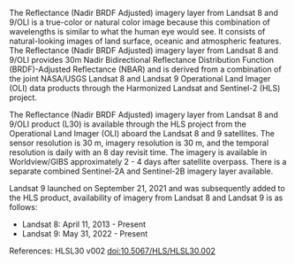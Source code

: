 The Reflectance (Nadir BRDF Adjusted) imagery layer from Landsat 8 and 9/OLI is a true-color or natural color image because this combination of wavelengths is similar to what the human eye would see. It consists of natural-looking images of land surface, oceanic and atmospheric features. The Reflectance (Nadir BRDF Adjusted) imagery layer from Landsat 8 and 9/OLI provides 30m Nadir Bidirectional Reflectance Distribution Function (BRDF)-Adjusted Reflectance (NBAR) and is derived from a combination of the joint NASA/USGS Landsat 8 and Landsat 9 Operational Land Imager (OLI) data products through the Harmonized Landsat and Sentinel-2 (HLS) project.

The Reflectance (Nadir BRDF Adjusted) imagery layer from Landsat 8 and 9/OLI product (L30) is available through the HLS project from the Operational Land Imager (OLI) aboard the Landsat 8 and 9 satellites. The sensor resolution is 30 m, imagery resolution is 30 m, and the temporal resolution is daily with an 8 day revisit time. The imagery is available in Worldview/GIBS approximately 2 - 4 days after satellite overpass. There is a separate combined Sentinel-2A and Sentinel-2B imagery layer available.

Landsat 9 launched on September 21, 2021 and was subsequently added to the HLS product, availability of imagery from Landsat 8 and Landsat 9 is as follows:
- Landsat 8: April 11, 2013 - Present
- Landsat 9: May 31, 2022 - Present

References: HLSL30 v002 [doi:10.5067/HLS/HLSL30.002](https://doi.org/10.5067/HLS/HLSL30.002)

